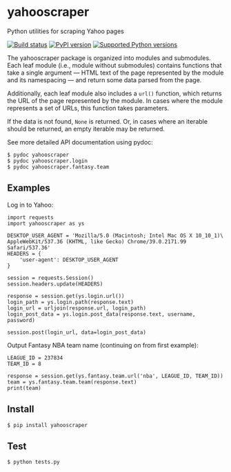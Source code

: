 # yahooscraper

Python utilities for scraping Yahoo pages

[![Build status](https://img.shields.io/travis/jbrudvik/yahooscraper.svg)](https://travis-ci.org/jbrudvik/yahooscraper)
[![PyPI version](https://pypip.in/version/yahooscraper/badge.svg?style=flat)](https://pypi.python.org/pypi/yahooscraper/)
[![Supported Python versions](https://pypip.in/py_versions/yahooscraper/badge.svg?style=flat)](https://pypi.python.org/pypi/yahooscraper/)

The yahooscraper package is organized into modules and submodules. Each leaf
module (i.e., module without submodules) contains functions that take a single
argument — HTML text of the page represented by the module and its
namespacing — and return some data parsed from the page.

Additionally, each leaf module also includes a `url()` function, which returns
the URL of the page represented by the module. In cases where the module
represents a set of URLs, this function takes parameters.

If the data is not found, `None` is returned. Or, in cases where an iterable
should be returned, an empty iterable may be returned.

See more detailed API documentation using pydoc:

    $ pydoc yahooscraper
    $ pydoc yahooscraper.login
    $ pydoc yahooscraper.fantasy.team


## Examples

Log in to Yahoo:

    import requests
    import yahooscraper as ys

    DESKTOP_USER_AGENT = 'Mozilla/5.0 (Macintosh; Intel Mac OS X 10_10_1)\
    AppleWebKit/537.36 (KHTML, like Gecko) Chrome/39.0.2171.99 Safari/537.36'
    HEADERS = {
        'user-agent': DESKTOP_USER_AGENT
    }

    session = requests.Session()
    session.headers.update(HEADERS)

    response = session.get(ys.login.url())
    login_path = ys.login.path(response.text)
    login_url = urljoin(response.url, login_path)
    login_post_data = ys.login.post_data(response.text, username, password)

    session.post(login_url, data=login_post_data)


Output Fantasy NBA team name (continuing on from first example):

    LEAGUE_ID = 237834
    TEAM_ID = 8

    response = session.get(ys.fantasy.team.url('nba', LEAGUE_ID, TEAM_ID))
    team = ys.fantasy.team.team(response.text)
    print(team)


## Install

    $ pip install yahooscraper


## Test

    $ python tests.py
